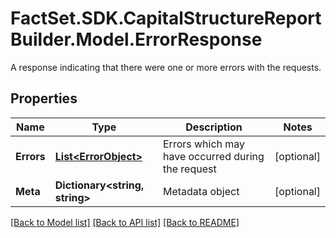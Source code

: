 # FactSet.SDK.CapitalStructureReportBuilder.Model.ErrorResponse
A response indicating that there were one or more errors with the requests.

## Properties

Name | Type | Description | Notes
------------ | ------------- | ------------- | -------------
**Errors** | [**List&lt;ErrorObject&gt;**](ErrorObject.md) | Errors which may have occurred during the request | [optional] 
**Meta** | **Dictionary&lt;string, string&gt;** | Metadata object | [optional] 

[[Back to Model list]](../README.md#documentation-for-models) [[Back to API list]](../README.md#documentation-for-api-endpoints) [[Back to README]](../README.md)

